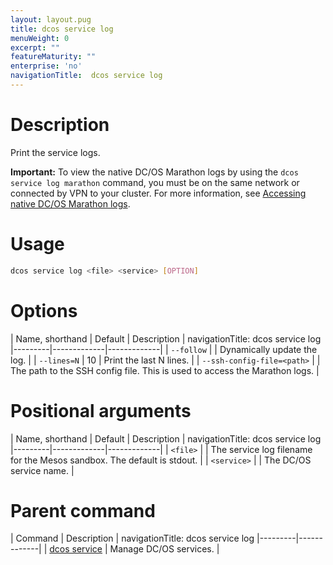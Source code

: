 ```yaml
---
layout: layout.pug
title: dcos service log
menuWeight: 0
excerpt: ""
featureMaturity: ""
enterprise: 'no'
navigationTitle:  dcos service log
---
```


<!-- This source repo for this topic is https://github.com/dcos/dcos-docs -->


# Description
Print the service logs.

**Important:** To view the native DC/OS Marathon logs by using the `dcos service log marathon` command, you must be on the same network or connected by VPN to your cluster. For more information, see [Accessing native DC/OS Marathon logs](/1.9/monitoring/logging/quickstart/).

# Usage

```bash
dcos service log <file> <service> [OPTION]
```

# Options

| Name, shorthand | Default | Description |
navigationTitle:  dcos service log
|---------|-------------|-------------|
| `--follow`   |             |  Dynamically update the log. |
| `--lines=N`   |     10      |  Print the last N lines. |
| `--ssh-config-file=<path>`   |           | The path to the SSH config file. This is used to access the Marathon logs. |

# Positional arguments

| Name, shorthand | Default | Description |
navigationTitle:  dcos service log
|---------|-------------|-------------|
| `<file>`   |             |  The service log filename for the Mesos sandbox. The default is stdout. |
| `<service>`   |           | The DC/OS service name. |

# Parent command

| Command | Description |
navigationTitle:  dcos service log
|---------|-------------|
| [dcos service](/1.9/cli/command-reference/dcos-service/)   | Manage DC/OS services. | 
